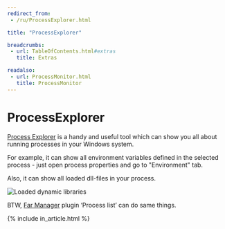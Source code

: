 ```yaml
---
redirect_from:
 - /ru/ProcessExplorer.html

title: "ProcessExplorer"

breadcrumbs:
 - url: TableOfContents.html#extras
   title: Extras

readalso:
 - url: ProcessMonitor.html
   title: ProcessMonitor
---
```


# ProcessExplorer

[Process Explorer](http://technet.microsoft.com/en-us/sysinternals/bb896653)
is a handy and useful tool which can show you all about running processes
in your Windows system.

For example, it can show all environment variables defined in the selected
process - just open process properties and go to "Environment" tab.

Also, it can show all loaded dll-files in your process.

![Loaded dynamic libraries](/img/ProcessExplorer.png)

BTW, [Far Manager](FarManager.html) plugin ‘Process list’
can do same things.

{% include in_article.html %}
